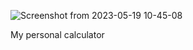 ![Screenshot from 2023-05-19 10-45-08](https://github.com/klein528/Calculator/assets/88459146/5f7ab6ce-c10a-4ff4-8eac-efe233156e40)

My personal calculator

